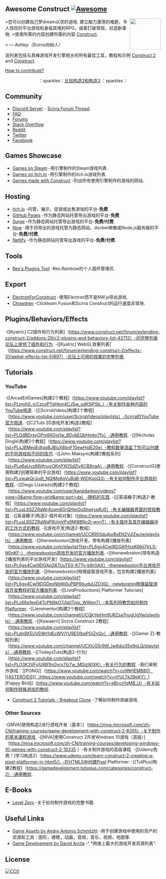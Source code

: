 <div class="github-widget" data-repo="WebCreationClub/awesome-construct"></div>

## Awesome Construct [![Awesome](https://awesome.re/badge-flat.svg)](https://github.com/sindresorhus/awesome)

[<img src="https://construct-static.com/images/v861/r/global/construct-3-logo_v130.png" align="right" width="100">](https://www.construct.net/)

 &gt;您可以创建自己梦dream以求的游戏. 建立脑力激荡的难题，令人惊叹的平台游戏和身临其境的RPG，或者打破常规，创造新事物.
&gt;使用所需的内容创建所需的内容 [Construct](https://www.construct.net).
>
&gt; — <cite>Ashley（Scirra创始人）</cite>

该列表包括与真棒游戏开发引擎相关的所有最佳工具，教程和示例 [Construct 2](https://www.scirra.com/construct2) and [Construct](https://www.construct.net).

[How to contribute?](https://github.com/armaldio/awesome-construct/blob/master/contributing.md)

<p align="center">  
   ：sparkles：<a href="https://github.com/WebCreationClub/awesome-construct/blob/master/c2vsc3.md">比较构造2和构造3</a> ：sparkles：
</p>




## Community
- [Discord Server](https://discord.gg/8RJBHbX) - [Scirra Forum Thread](https://www.construct.net/forum/construct-2/general-discussion-17/there-is-a-construct-2-discord-117214).
- [FAQ](https://www.construct.net/forum/construct-2/how-do-i-18/how-do-i-frequently-asked-ques-41236)
- [Forums](https://www.construct.net/forum)
- [Stack Overflow](http://stackoverflow.com/questions/tagged/construct-2)
- [Reddit](https://www.reddit.com/r/construct/)
- [Twitter](https://twitter.com/constructteam)
- [Facebook](https://www.facebook.com/ConstructTeam/)

## Games Showcase
- [Games on Steam](http://steamcommunity.com/sharedfiles/filedetails/?id=103535227) -用引擎制作的Steam游戏列表.
- [Games on itch.io](https://itch.io/games/tag-construct-2) -用引擎制作的itch.io游戏列表.
- [Games made with Construct](https://www.madewithconstruct.com/) -列出所有使用引擎制作的游戏的网站.

## Hosting
- [itch.io](http://www.itch.io) -托管，展示，促销或出售游戏的平台-**免费**.
- [GitHub Pages](http://pages.github.com) -作为静态网站托管导出游戏的平台-**免费**.
- [Surge](https://surge.sh/) -作为静态网站托管导出游戏的平台-**免费/付费**.
- [Now](https://zeit.co/now) -用于将导出的游戏托管为静态网站，docker映像或Node.js服务器的平台-**免费/付费**.
- [Netlify](https://www.netlify.com/) -作为静态网站托管导出游戏的平台-**免费/付费**.

## Tools
- [Rex's Plugins Tool](https://rexrainbow.github.io/C2RexDoc/c2rexplugins.weebly.com/index.html) -Rex.Rainbow的个人插件管理员.

## Export 
- [ElectronForConstruct](https://electronforconstruct.armaldio.xyz) -使用Electron而不是NW.js导出游戏.
- [Chowdren](http://mp2.dk/chowdren/) -Clickteam Fusion和Scirra Construct的运行速度非常快.

## Plugins/Behaviors/Effects
-[[Kyatric] C2插件和行为列表]（https://www.construct.net/forum/extending-construct-2/addons-29/c2-plugins-and-behaviors-list-42712）-的完整列表论坛上提供了插件和行为.
-[[Kyatric] WebGL效果列表]（https://www.construct.net/forum/extending-construct-2/effects-31/webgl-effects-list-51897）-论坛上可用的效果的完整列表.

## Tutorials
### YouTube

-[[ArcadEdGames]构建2个教程]（https://www.youtube.com/playlist?list=PLmyh0_jcCzcoPTgHkm4CJSw_sdK5lPSb_）-有关制作各种内容的YouTube频道.
-[[[ScirraVideos]构建2个教程]（https://www.youtube.com/user/ScirraVideos/playlists）-Scirra的YouTube官方频道.
-[[C2Tuts 2D游戏开发]构造2教程]（https://www.youtube.com/playlist?list=PLGdBDrsyOPm9XGiq1w_8DvbEQbHmkn7fx）-通用教程.
-[[[Nicholas Dingle]构建2个教程]（https://www.youtube.com/playlist?list=PLsJBMeqEdtggBJBiuX8bnF10ewHjdE20e）-教程数量涵盖了您可以创建的不同游戏和不同的技巧.
-[[John Maksym]构建2教程系列]（https://www.youtube.com/playlist?list=PLq6aUvz66jtfnuyOKnPXO5dZly6CB8naA）-通用教程.
-[[ConstructG]使用构建2创建简单的平台游戏]（https://www.youtube.com/playlist?list=PLxwakQrJudt_NQlMp6oVuBdB-WIDKgoQ3）-有关如何制作平台游戏的教程.
-[[Diego Lizarazo]构建2个教程]（https://www.youtube.com/user/kanedarkon/videos?view=0&amp;flow=grid&amp;sort=da）-随机的东西.
-[[[英语橡子]构造2-教程]（https://www.youtube.com/playlist?list=PLusL6SZZRaWr4zqm6GrQHmOuShwtypRJ5）-有关编辑器界面的常规教程.
-[[英语橡子]构造2-插件和对象]（https://www.youtube.com/playlist?list=PLusL6SZZRaWqP6UmVPs9Ml8BRo2t-wvnT）-有关插件及其在编辑器中的工作方式的教程.
-[[游戏开发]构造2-教程]（https://www.youtube.com/channel/UCCR955dujboBxEN2VJlZwJw/playlists）-通用教程.
-[[thenewboston]游戏开发，带有构建2播放列表]（https://www.youtube.com/playlist?list=PL6gx4Cwl9DGAfHxsK6bji7trLS-N0nKF-）-thenewboston游戏开发的官方播放列表.
-[[thenewboston]带有构造2播放列表的平台游戏开发]（https://www.youtube.com/playlist?list=PL6gx4Cwl9DGAp287UuTE0-K7Ty-b8rGAX）-thenewboston平台游戏开发的官方播放列表.
-[[thenewboston]物理益智游戏开发，包含构建2播放列表]（https://www.youtube.com/playlist?list=PL6gx4Cwl9DGDexNbWi0uPBP6buduUZO3Q）-newboston物理益智游戏开发教程的官方播放列表.
-[[LividProductions] Platformer Tutorials]（https://www.youtube.com/playlist?list=PLz66pfeeD4TcPN9kO7JlqiITpgi_WWgn7）-本系列将教您如何制作Platformer.
-[[Jerementor]构建2个教程]（https://www.youtube.com/channel/UCQkYeiHm9URZsa7nugUg1lw/playlists）-通用教程.
-[[Kawaerri] Scirra Construct 2教程]（https://www.youtube.com/playlist?list=PLdn9X5UVD8H1dEcWVjYU9E5fbpPGjZnQv）-通用教程.
-[[Gamer Z]-教程列表]（https://www.youtube.com/channel/UCXIcG5r9W_Iw6dui35g9oLQ/playlists）-通用教程.
-[[TodaysTuts]构造2-行为]（https://www.youtube.com/playlist?list=PLO3K3VFvlU6B1InGyrx7Iz7w_MDizWlXK）-有关行为的教程.
-我们来制作游戏：[[PONG]]（https://www.youtube.com/watch?v=cvItNHEMB80）[[ASTEROIDS]]（https://www.youtube.com/watch?v=nYULTk2BpKY）[ [Flappy Bird]]（https://www.youtube.com/watch?v=eBccn1qMB_U）-有关如何制作特殊游戏的教程.
- [Construct 2 Tutorials - Breakout Clone](https://www.youtube.com/playlist?list=PL59F92017DA9887DB) -了解如何制作突破游戏.

### Other Sources

-[[MVA]使用构造2进行游戏开发（基本）]（https://mva.microsoft.com/zh-CN/training-courses/game-development-with-construct-2-8355）-关于制作的基本课程游戏.
-[[MVA]使用Construct 2开发Windows 10游戏（高级）]（https://mva.microsoft.com/zh-CN/training-courses/developing-windows-10-games-with-construct-2-16335 ）-有关制作游戏的高级课程.
-[[Udemy免费！]学习构造2]（https://www.udemy.com/learn-construct-2-creating-a-pixel-platformer-in-html5/）-在HTML5中创建Pixel Platformer.
-[[TutPlus]构建2教程]（https://gamedevelopment.tutsplus.com/categories/construct-2）-通用教程.

## E-Books
- [Level Zero](https://www.construct.net/blogs/construct-official-blog-1/level-zero-free-construct-2-book-853) -关于如何制作游戏的完整书籍.

## Useful Links
- [Game Assets by Andre Antonio Schmitzht](https://game-assets.zeef.com/andre.antonio.schmitz) -用于创建游戏中使用的资产的资源和工具：图形，建模，动画，音频，音乐，视频，地图等.
- [Game Development by David Arcila](https://game-development.zeef.com/david.arcila) -“ *网络上最大的游戏开发资源列表”.

## License
[![CC0](http://mirrors.creativecommons.org/presskit/buttons/88x31/svg/cc-zero.svg)](https://creativecommons.org/publicdomain/zero/1.0/)
